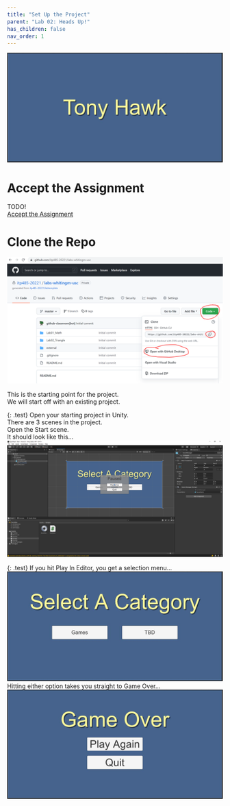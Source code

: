 ```yaml
---
title: "Set Up the Project"
parent: "Lab 02: Heads Up!"
has_children: false
nav_order: 1
---
```


![Heads Up!](images/lab02/tony_hawk.jpg "Heads Up!")

# Accept the Assignment
TODO!\
[Accept the Assignment](https://classroom.github.com/a/-IFymsFi)

# Clone the Repo
![Clone The Repo](images/gitclone.png "Clone The Repo")

This is the starting point for the project.\
We will start off with an existing project.

{: .test}
Open your starting project in Unity.\
There are 3 scenes in the project.\
Open the Start scene.\
It should look like this...
![Starting Project](images/lab02/start.jpg "Starting Project")

{: .test}
If you hit Play In Editor, you get a selection menu...
![Select Menu](images/lab02/select.jpg "Select Menu")\
Hitting either option takes you straight to Game Over...
![Game Over](images/lab02/game_over.jpg "Game Over")

